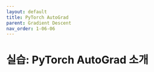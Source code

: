 ```yaml
---
layout: default
title: PyTorch AutoGrad
parent: Gradient Descent
nav_order: 1-06-06
---
```


# 실습: PyTorch AutoGrad 소개

